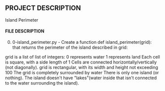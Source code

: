## PROJECT DESCRIPTION
Island Perimeter

#### FILE DESCRIPTION
0. 0-island_perimeter.py - Create a function def island_perimeter(grid): that returns the perimeter of the island described in grid:

grid is a list of list of integers:
0 represents water
1 represents land
Each cell is square, with a side length of 1
Cells are connected horizontally/vertically (not diagonally).
grid is rectangular, with its width and height not exceeding 100
The grid is completely surrounded by water
There is only one island (or nothing).
The island doesn\'t have \"lakes\"(water inside that isn\'t connected to the water surrounding the island).